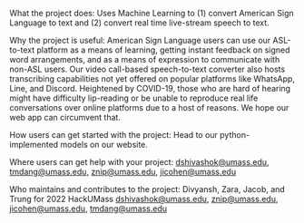 What the project does:
Uses Machine Learning to (1) convert American Sign Language to text and (2) convert real time live-stream speech to text.

Why the project is useful:
American Sign Language users can use our ASL-to-text platform as a means of learning, getting instant feedback on signed word arrangements, and as a means of expression to communicate with non-ASL users. Our video call-based speech-to-text converter also hosts transcribing capabilities not yet offered on popular platforms like WhatsApp, Line, and Discord. Heightened by COVID-19, those who are hard of hearing might have difficulty lip-reading or be unable to reproduce real life conversations over online platforms due to a host of reasons. We hope our web app can circumvent that.

How users can get started with the project:
Head to our python-implemented models on our website. 

Where users can get help with your project: 
dshivashok@umass.edu, tmdang@umass.edu, znip@umass.edu, jicohen@umass.edu

Who maintains and contributes to the project:
Divyansh, Zara, Jacob, and Trung for 2022 HackUMass
dshivashok@umass.edu, znip@umass.edu, jicohen@umass.edu, tmdang@umass.edu
